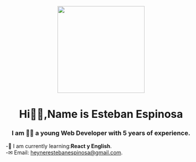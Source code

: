 <p align="center" width="300">

<img align="center" width="230"  src="https://scontent.feoh4-4.fna.fbcdn.net/v/t1.15752-9/363991524_296740719603491_667172643612434226_n.jpg?_nc_cat=111&ccb=1-7&_nc_sid=8cd0a2&_nc_ohc=zvHMAjFKvUIAX_eJWTI&_nc_ht=scontent.feoh4-4.fna&oh=03_AdTtq_5MZwx29b64fyECpacVoBMiylzgfhcCt0O5Adwudw&oe=64FE2240" >
<h1 align="center">Hi🙋‍♂️,Name is Esteban Espinosa </h1>

<h3 align="center">I am 💁‍♂️ a young Web Developer with 5 years of experience. </h3>

-🧠 I am currently learning:**React y English**.<br>
-✉ Email: heynerestebanespinosa@gmail.com.<br>
</p>

